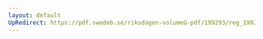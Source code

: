 ```yaml
---
layout: default
UpRedirect: https://pdf.swedeb.se/riksdagen-volumeG-pdf/199293/reg_199293/reg_199293_0355.pdf
---
```


